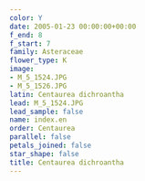 ```yaml
---
color: Y
date: 2005-01-23 00:00:00+00:00
f_end: 8
f_start: 7
family: Asteraceae
flower_type: K
image:
- M_5_1524.JPG
- M_5_1526.JPG
latin: Centaurea dichroantha
lead: M_5_1524.JPG
lead_sample: false
name: index.en
order: Centaurea
parallel: false
petals_joined: false
star_shape: false
title: Centaurea dichroantha
---
```

